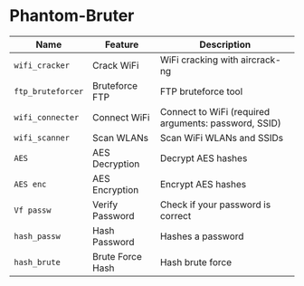 # Phantom-Bruter
| Name             | Feature            | Description                                     |
|------------------|---------------------|-------------------------------------------------|
| `wifi_cracker`   | Crack WiFi          | WiFi cracking with aircrack-ng                  |
| `ftp_bruteforcer`| Bruteforce FTP      | FTP bruteforce tool                             |
| `wifi_connecter` | Connect WiFi        | Connect to WiFi (required arguments: password, SSID) |
| `wifi_scanner`   | Scan WLANs          | Scan WiFi WLANs and SSIDs                       |
| `AES`            | AES Decryption      | Decrypt AES hashes                              |
| `AES enc`        | AES Encryption      | Encrypt AES hashes                              |
| `Vf passw`       | Verify Password     | Check if your password is correct               |
| `hash_passw`     | Hash Password       | Hashes a password                               |
| `hash_brute`     | Brute Force Hash    | Hash brute force                                |